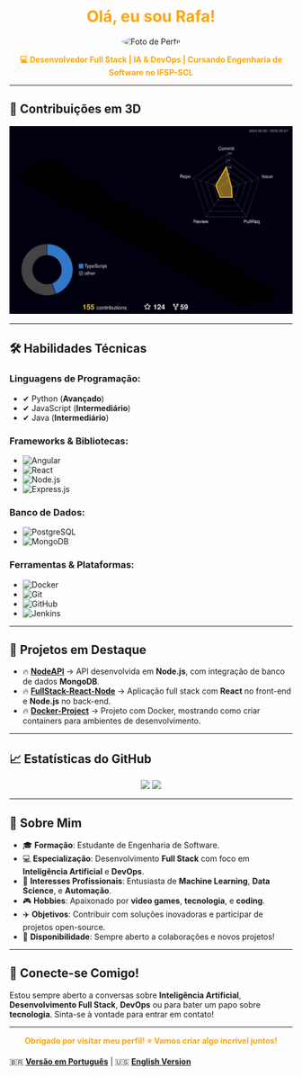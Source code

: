 <h1 align="center">
  <span style="color:#FFA500;">Olá, eu sou Rafa!</span>
</h1>

<p align="center">
  <img src="https://github.com/RaFeltrim.png" width="150" height="150" style="border-radius:50%;" alt="Foto de Perfil">
</p>

<p align="center">
  <b><span style="color:#FFA500;">💻 Desenvolvedor Full Stack | IA & DevOps | Cursando Engenharia de Software no IFSP-SCL</span></b>
</p>

---

## 🧩 **Contribuições em 3D**

<p align="center">
  <img src="https://github.com/RaFeltrim/RaFeltrim/blob/main/profile-3d-contrib/profile-night-rainbow.svg?raw=true" alt="Contribuições em 3D" />
</p>


---

## 🛠 **Habilidades Técnicas**

### **Linguagens de Programação:**
- ✔ Python (**Avançado**)
- ✔ JavaScript (**Intermediário**)
- ✔ Java (**Intermediário**)

### **Frameworks & Bibliotecas:**
- ![Angular](https://img.shields.io/badge/-Angular-000000?style=flat&logo=angular&logoColor=FFA500)
- ![React](https://img.shields.io/badge/-React-000000?style=flat&logo=react&logoColor=FFA500)
- ![Node.js](https://img.shields.io/badge/-Node.js-000000?style=flat&logo=node.js&logoColor=FFA500)
- ![Express.js](https://img.shields.io/badge/-Express.js-000000?style=flat&logo=express&logoColor=FFA500)

### **Banco de Dados:**
- ![PostgreSQL](https://img.shields.io/badge/-PostgreSQL-000000?style=flat&logo=postgresql&logoColor=FFA500)
- ![MongoDB](https://img.shields.io/badge/-MongoDB-000000?style=flat&logo=mongodb&logoColor=FFA500)

### **Ferramentas & Plataformas:**
- ![Docker](https://img.shields.io/badge/-Docker-000000?style=flat&logo=docker&logoColor=FFA500)
- ![Git](https://img.shields.io/badge/-Git-000000?style=flat&logo=git&logoColor=FFA500)
- ![GitHub](https://img.shields.io/badge/-GitHub-000000?style=flat&logo=github&logoColor=FFA500)
- ![Jenkins](https://img.shields.io/badge/-Jenkins-000000?style=flat&logo=jenkins&logoColor=FFA500)

---

## 📂 **Projetos em Destaque**

- 🔥 [**NodeAPI**](https://github.com/isaac545454/NodeAPI) → API desenvolvida em **Node.js**, com integração de banco de dados **MongoDB**.
- 🔥 [**FullStack-React-Node**](https://github.com/isaac545454/FullStack-React-Node) → Aplicação full stack com **React** no front-end e **Node.js** no back-end.
- 🔥 [**Docker-Project**](https://github.com/isaac545454/Docker-Project) → Projeto com Docker, mostrando como criar containers para ambientes de desenvolvimento.

---

## 📈 **Estatísticas do GitHub**

<p align="center">
  <img src="https://github-readme-stats.vercel.app/api?username=isaac545454&show_icons=true&theme=dark&title_color=FFA500&icon_color=FFA500&text_color=FFFFFF&bg_color=000000" width="400">
  <img src="https://github-readme-streak-stats.herokuapp.com/?user=isaac545454&theme=dark&hide_border=true" width="400">
</p>

---

## 🚀 **Sobre Mim**

- 🎓 **Formação**: Estudante de Engenharia de Software.
- 💻 **Especialização**: Desenvolvimento **Full Stack** com foco em **Inteligência Artificial** e **DevOps**.
- 🧠 **Interesses Profissionais**: Entusiasta de **Machine Learning**, **Data Science**, e **Automação**.
- 🎮 **Hobbies**: Apaixonado por **video games**, **tecnologia**, e **coding**.
- ✈️ **Objetivos**: Contribuir com soluções inovadoras e participar de projetos open-source.
- 📢 **Disponibilidade**: Sempre aberto a colaborações e novos projetos!

---

## 🎯 **Conecte-se Comigo!**

Estou sempre aberto a conversas sobre **Inteligência Artificial**, **Desenvolvimento Full Stack**, **DevOps** ou para bater um papo sobre **tecnologia**. Sinta-se à vontade para entrar em contato!

---

<p align="center">
  <b><span style="color:#FFA500;">Obrigado por visitar meu perfil! ⭐ Vamos criar algo incrível juntos!</span></b>
</p>

🇧🇷 **[Versão em Português](README.md)** | 🇺🇸 **[English Version](README_EN.md)**
